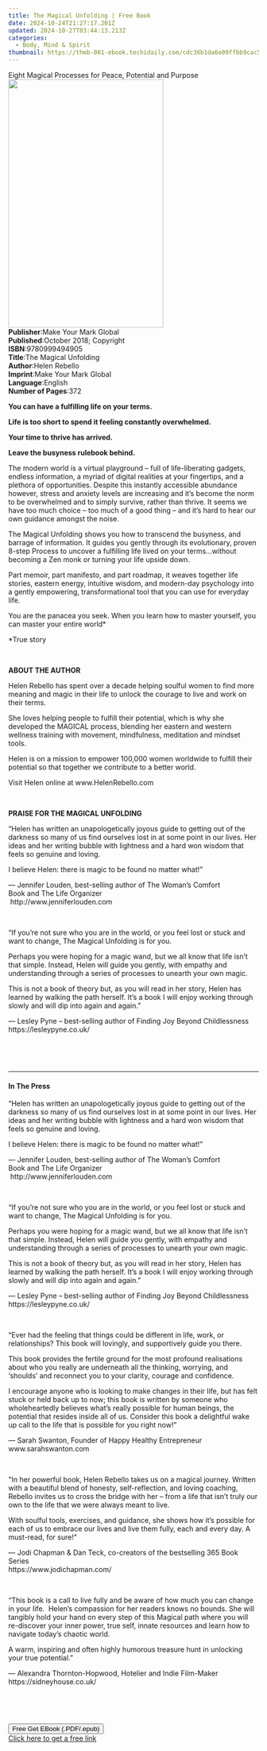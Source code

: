 ```yaml
---
title: The Magical Unfolding | Free Book
date: 2024-10-24T21:27:17.201Z
updated: 2024-10-27T03:44:13.213Z
categories:
  - Body, Mind & Spirit
thumbnail: https://thmb-001-ebook.techidaily.com/cdc36b1da6e09ffbb9cac5d13490702dc56fd4274a6538efd06f692c5c1859de.jpg
---
```

<main id="book-container">
  <div class="flex flex-col">
    <div class="book-brief flex-1 py-6 px-4 sm:p-6 md:py-10 md:px-8">
      <!-- brief-->
      <div class="book-brief-main">
        Eight Magical Processes for Peace, Potential and Purpose
      </div>
    </div>
    <div
      class="book-meta-info flex-1 grid gap-4 col-start-1 col-end-3 row-start-1 sm:mb-6 sm:grid-cols-4 lg:gap-6 lg:col-start-2 lg:row-end-6 lg:row-span-6 lg:mb-0"
    >
      <div
        class="book-meta-info-left place-content-center mt-4 p-4 text-sm leading-6 col-start-2 col-span-2 dark:text-slate-400"
      >
        <img
          class="w-full h-500 object-cover rounded-lg sm:h-255 sm:col-span-2 lg:col-span-full"
          src="https://img-001-ebook.techidaily.com/f400efba4ed9ac316d3eddb54876c8889be3f84ea1ed3acb11a22732268d342a.jpg"
          alt=""
          width="312"
          height="500"
        />
      </div>
      <div
        class="book-meta-info-right mt-2 col-start-1 row-start-2 col-span-3 self-center"
      >
        <!-- meta data  -->
        <div class="flex flex-col px-4 md:px-8">
          <div class="flex-1">
            <strong>Publisher</strong>:<span class="px-2"
              >Make Your Mark Global</span
            >
          </div>
          <div class="flex-1">
            <strong>Published</strong>:<span class="px-2"
              >October 2018; Copyright</span
            >
          </div>
          <div class="flex-1">
            <strong>ISBN</strong>:<span class="px-2">9780999494905</span>
          </div>
          <div class="flex-1">
            <strong>Title</strong>:<span class="px-2"
              >The Magical Unfolding</span
            >
          </div>
          <div class="flex-1">
            <strong>Author</strong>:<span class="px-2">Helen Rebello</span>
          </div>
          <div class="flex-1">
            <strong>Imprint</strong>:<span class="px-2"
              >Make Your Mark Global</span
            >
          </div>
          <div class="flex-1">
            <strong>Language</strong>:<span class="px-2">English</span>
          </div>
          <div class="flex-1">
            <strong>Number of Pages</strong>:<span class="px-2">372</span>
          </div>
        </div>
      </div>
    </div>
    <div class="book-description flex-1 py-6 px-4 sm:p-6 md:py-10 md:px-8">
      <div class="book-description-main">
        <div accordion-content="" id="description">
          <p><strong>You can have a fulfilling life on your terms.</strong></p>
          <p>
            <strong
              >Life is too short to spend it feeling constantly
              overwhelmed.</strong
            >
          </p>
          <p><strong>Your time to thrive has arrived.</strong></p>
          <p><strong>Leave the busyness rulebook behind.&nbsp;</strong></p>
          <p>
            The modern world is a virtual playground – full of life-liberating
            gadgets, endless information, a myriad of digital realities at your
            fingertips, and a plethora of opportunities. Despite this instantly
            accessible abundance however, stress and anxiety levels are
            increasing and it’s become the norm to be overwhelmed and to simply
            survive, rather than thrive. It seems we have too much choice – too
            much of a good thing – and it’s hard to hear our own guidance
            amongst the noise.&nbsp;
          </p>
          <p>
            The Magical Unfolding shows you how to transcend the busyness, and
            barrage of information. It guides you gently through its
            evolutionary, proven 8-step Process to uncover a fulfilling life
            lived on your terms…without becoming a Zen monk or turning your life
            upside down.
          </p>
          <p>
            Part memoir, part manifesto, and part roadmap, it weaves together
            life stories, eastern energy, intuitive wisdom, and modern-day
            psychology into a gently empowering, transformational tool that you
            can use for everyday life.
          </p>
          <p>
            You are the panacea you seek. When you learn how to master yourself,
            you can master your entire world*
          </p>
          <p>*True story&nbsp;</p>
          <p>&nbsp;</p>
          <p><strong>ABOUT THE AUTHOR</strong></p>
          <p>
            Helen Rebello has spent over a decade helping soulful women to find
            more meaning and magic in their life to unlock the courage to live
            and work on their terms.&nbsp;
          </p>
          <p>
            She loves helping people to fulfill their potential, which is why
            she developed the MAGICAL process, blending her eastern and western
            wellness training with movement, mindfulness, meditation and mindset
            tools.
          </p>
          <p>
            Helen is on a mission to empower 100,000 women worldwide to fulfill
            their potential so that together we contribute to a better world.
          </p>
          <p>Visit Helen online at www.HelenRebello.com</p>
          <p>&nbsp;</p>
          <p><strong>PRAISE FOR THE MAGICAL UNFOLDING</strong></p>
          <p>
            “Helen has written an unapologetically joyous guide to getting out
            of the darkness so many of us find ourselves lost in at some point
            in our lives. Her ideas and her writing bubble with lightness and a
            hard won wisdom that feels so genuine and loving.&nbsp;
          </p>
          <p>I believe Helen: there is magic to be found no matter what!”</p>
          <p>
            — Jennifer Louden, best-selling author of&nbsp;The Woman’s Comfort
            Book&nbsp;and&nbsp;The Life Organizer<br />&nbsp;http://www.jenniferlouden.com
          </p>
          <p>&nbsp;</p>
          <p>
            “If you’re not sure who you are in the world, or you feel lost or
            stuck and want to change, The Magical Unfolding is for you.&nbsp;
          </p>
          <p>
            Perhaps you were hoping for a magic wand, but we all know that life
            isn’t that simple. Instead, Helen will guide you gently, with
            empathy and understanding through a series of processes to unearth
            your own magic.&nbsp;
          </p>
          <p>
            This is not a book of theory but, as you will read in her story,
            Helen has learned by walking the path herself. It’s a book I will
            enjoy working through slowly and will dip into again and again.”
          </p>
          <p>
            — Lesley Pyne – best-selling author of Finding Joy Beyond
            Childlessness&nbsp; https://lesleypyne.co.uk/
          </p>
          <p>&nbsp;</p>
          <p>&nbsp;</p>
        </div>
        <div class="accordion-fader"></div>
      </div>
    </div>
    <div class="book-excerpts flex-1 py-6 px-4 sm:p-6 md:py-10 md:px-8">
      <!-- excerpts-->
      <div class="book-excerpts-main">
        <hr />
        <h4 class="placeholder placeholder-heading">
          <span>In The Press</span>
        </h4>
        <p></p>
        <p>
          “Helen has written an unapologetically joyous guide to getting out of
          the darkness so many of us find ourselves lost in at some point in our
          lives. Her ideas and her writing bubble with lightness and a hard won
          wisdom that feels so genuine and loving.&nbsp;
        </p>
        <p>I believe Helen: there is magic to be found no matter what!”</p>
        <p>
          — Jennifer Louden, best-selling author of&nbsp;The Woman’s Comfort
          Book&nbsp;and&nbsp;The Life Organizer<br />&nbsp;http://www.jenniferlouden.com
        </p>
        <p>&nbsp;</p>
        <p>
          “If you’re not sure who you are in the world, or you feel lost or
          stuck and want to change, The Magical Unfolding is for you.&nbsp;
        </p>
        <p>
          Perhaps you were hoping for a magic wand, but we all know that life
          isn’t that simple. Instead, Helen will guide you gently, with empathy
          and understanding through a series of processes to unearth your own
          magic.&nbsp;
        </p>
        <p>
          This is not a book of theory but, as you will read in her story, Helen
          has learned by walking the path herself. It’s a book I will enjoy
          working through slowly and will dip into again and again.”
        </p>
        <p>
          — Lesley Pyne – best-selling author of Finding Joy Beyond
          Childlessness&nbsp; https://lesleypyne.co.uk/
        </p>
        <p>&nbsp;</p>
        <p>
          “Ever had the feeling that things could be different in life, work, or
          relationships? This book will lovingly, and supportively guide you
          there.&nbsp;
        </p>
        <p>
          This book provides the fertile ground for the most profound
          realisations about who you really are underneath all the thinking,
          worrying, and ‘shoulds’ and reconnect you to your clarity, courage and
          confidence.&nbsp;
        </p>
        <p>
          I encourage anyone who is looking to make changes in their life, but
          has felt stuck or held back up to now; this book is written by someone
          who wholeheartedly believes what’s really possible for human beings,
          the potential that resides inside all of us. Consider this book a
          delightful wake up call to the life that is possible for you right
          now!”
        </p>
        <p>
          — Sarah Swanton, Founder of Happy Healthy Entrepreneur
          www.sarahswanton.com
        </p>
        <p>&nbsp;</p>
        <p>
          "In her powerful book, Helen Rebello takes us on a magical journey.
          Written with a beautiful blend of honesty, self-reflection, and loving
          coaching, Rebello invites us to cross the bridge with her – from a
          life that isn’t truly our own to the life that we were always meant to
          live.&nbsp;
        </p>
        <p>
          With soulful tools, exercises, and guidance, she shows how it’s
          possible for each of us to embrace our lives and live them fully, each
          and every day. A must-read, for sure!"&nbsp;
        </p>
        <p>
          — Jodi Chapman &amp; Dan Teck, co-creators of the bestselling 365 Book
          Series<br />https://www.jodichapman.com/
        </p>
        <p>&nbsp;</p>
        <p>
          “This book is a call to live fully and be aware of how much you can
          change in your life. &nbsp;Helen’s compassion for her readers knows no
          bounds. She will tangibly hold your hand on every step of this Magical
          path where you will re-discover your inner power, true self, innate
          resources and learn how to navigate today’s chaotic world.&nbsp;
        </p>
        <p>
          A warm, inspiring and often highly humorous treasure hunt in unlocking
          your true potential.”&nbsp;
        </p>
        <p>
          — Alexandra Thornton-Hopwood, Hotelier and Indie Film-Maker
          https://sidneyhouse.co.uk/
        </p>
        <p>&nbsp;</p>
        <p>&nbsp;</p>
        <p></p>
      </div>
    </div>
    <div
      class="book-about-author flex-1 py-6 px-4 sm:p-6 md:py-10 md:px-8"
    ></div>
    <div class="book-free-get flex-1 py-6 px-4 sm:p-6 md:py-10 md:px-8">
      <button
        id="btn-free-get"
        class="bg-blue-500 hover:bg-blue-700 text-white font-bold py-2 px-4 rounded"
      >
        Free Get EBook (.PDF/.epub)
      </button>
      <div id="countdown-display" class="px-2 text-lg mt-2"></div>
      <a
        id="free-link"
        class="hidden bg-blue-500 hover:bg-blue-700 text-white font-bold py-2 px-4 rounded"
        href="https://www.ebooks.com/en-us/book/209865455/the-magical-unfolding/helen-rebello/"
        target="_blank"
        >Click here to get a free link</a
      >
    </div>
    <script>
      let countdownTime = 0;
      let countdownInterval = null;
      document
        .getElementById('btn-free-get')
        .addEventListener('click', startCountdown);
      function startCountdown() {
        countdownTime = new Date().getTime() + 60000 * 3;
        countdownInterval = setInterval(updateCountdown, 1000);
        document.getElementById('btn-free-get').disabled = true;
        document
          .getElementById('btn-free-get')
          .classList.add('bg-gray-500', 'cursor-not-allowed');
      }
      function updateCountdown() {
        let currentTime = new Date().getTime();
        let timeLeft = countdownTime - currentTime;
        let secondsLeft = Math.floor(timeLeft / 1000);
        document.getElementById('countdown-display').innerHTML =
          `Remaining time: ${secondsLeft} seconds.`;
        if (secondsLeft <= 0) {
          clearInterval(countdownInterval);
          document.getElementById('btn-free-get').classList.add('hidden');
          document.getElementById('free-link').classList.remove('hidden');
          document.getElementById('countdown-display').innerHTML = '';
        }
      }
    </script>
  </div>
</main>

<ins class="adsbygoogle"
      style="display:block"
      data-ad-client="ca-pub-7571918770474297"
      data-ad-slot="8358498916"
      data-ad-format="auto"
      data-full-width-responsive="true"></ins>
    